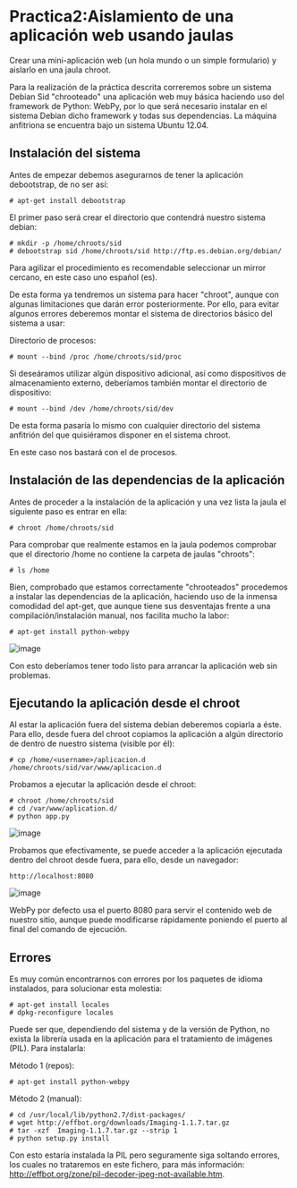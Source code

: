Practica2:Aislamiento de una aplicación web usando jaulas
===========================

Crear una mini-aplicación web (un hola mundo o un simple formulario) y aislarlo en una jaula chroot.

Para la realización de la práctica descrita correremos sobre un sistema Debian Sid "chrooteado" una aplicación web muy básica
haciendo uso del framework de Python: WebPy, por lo que será necesario instalar en el sistema Debian dicho framework y todas
sus dependencias. La máquina anfitriona se encuentra bajo un sistema Ubuntu 12.04.


## Instalación del sistema

Antes de empezar debemos asegurarnos de tener la aplicación debootstrap, de no ser así:

```
# apt-get install debootstrap
```

El primer paso será crear el directorio que contendrá nuestro sistema debian:

```
# mkdir -p /home/chroots/sid
# debootstrap sid /home/chroots/sid http://ftp.es.debian.org/debian/
```
Para agilizar el procedimiento es recomendable seleccionar un mirror cercano, en este caso uno español (es).

De esta forma ya tendremos un sistema para hacer "chroot", aunque con algunas limitaciones que darán error posteriormente.
Por ello, para evitar algunos errores deberemos montar el sistema de directorios básico del sistema a usar:

Directorio de procesos:
```
# mount --bind /proc /home/chroots/sid/proc
```

Si deseáramos utilizar algún dispositivo adicional, así como dispositivos de almacenamiento externo, deberíamos también
montar el directorio de dispositivo:

```
# mount --bind /dev /home/chroots/sid/dev
```

De esta forma pasaría lo mismo con cualquier directorio del sistema anfitrión del que quisiéramos disponer en el sistema
chroot.

En este caso nos bastará con el de procesos.


## Instalación de las dependencias de la aplicación

Antes de proceder a la instalación de la aplicación y una vez lista la jaula el siguiente paso es entrar en ella:
```
# chroot /home/chroots/sid
```

Para comprobar que realmente estamos en la jaula podemos comprobar que el directorio /home no contiene la carpeta de
jaulas "chroots":
```
# ls /home
```

Bien, comprobado que estamos correctamente "chrooteados" procedemos a instalar las dependencias de la aplicación,
haciendo uso de la inmensa comodidad del apt-get, que aunque tiene sus desventajas frente a una compilación/instalación
manual, nos facilita mucho la labor:
```
# apt-get install python-webpy
```

![image](http://imageshack.com/a/img689/6315/vqfs.png)

Con esto deberíamos tener todo listo para arrancar la aplicación web sin problemas.

## Ejecutando la aplicación desde el chroot

Al estar la aplicación fuera del sistema debian deberemos copiarla a éste. Para ello, desde fuera del chroot copiamos la aplicación a algún directorio
de dentro de nuestro sistema (visible por él):
```
# cp /home/<username>/aplicacion.d /home/chroots/sid/var/www/aplicacion.d
```

Probamos a ejecutar la aplicación desde el chroot:
```
# chroot /home/chroots/sid
# cd /var/www/aplication.d/
# python app.py
```

![image](http://imageshack.com/a/img42/2372/3foz.png)

Probamos que efectivamente, se puede acceder a la aplicación ejecutada dentro del chroot desde fuera, para ello, desde
un navegador:

```
http://localhost:8080
```

![image](http://imageshack.com/a/img842/4603/4z04.png)

WebPy por defecto usa el puerto 8080 para servir el contenido web de nuestro sitio, aunque puede modificarse rápidamente
poniendo el puerto al final del comando de ejecución.


## Errores

Es muy común encontrarnos con errores por los paquetes de idioma instalados, para solucionar esta molestia:

```
# apt-get install locales
# dpkg-reconfigure locales
```

Puede ser que, dependiendo del sistema y de la versión de Python, no exista la librería usada en la aplicación para
el tratamiento de imágenes (PIL). Para instalarla:


Método 1 (repos):
```
# apt-get install python-webpy
```

Método 2 (manual):
```
# cd /usr/local/lib/python2.7/dist-packages/
# wget http://effbot.org/downloads/Imaging-1.1.7.tar.gz
# tar -xzf  Imaging-1.1.7.tar.gz --strip 1
# python setup.py install
```

Con esto estaría instalada la PIL pero seguramente siga soltando errores, los cuales no trataremos en este fichero,
para más información: http://effbot.org/zone/pil-decoder-jpeg-not-available.htm.


